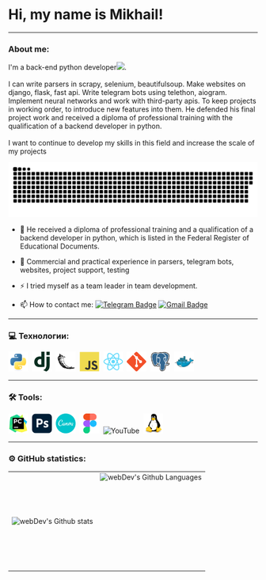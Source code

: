 
# Hi, my name is Mikhail!

---

### About me:

 I'm a back-end python developer<img src="https://media .giphy.com/media/WUlplcMpOCEmTGBtBW/giphy.gif" width="30px">. <br><br>I can write parsers in scrapy, selenium, beautifulsoup. Make websites on django, flask, fast api. Write telegram bots using telethon, aiogram. Implement neural networks and work with third-party apis. To keep projects in working order, to introduce new features into them. He defended his final project work and received a diploma of professional training with the qualification of a backend developer in python.<br><br>I want to continue to develop my skills in this field and increase the scale of my projects

<p align="center">
 <img width="600" src="assets/github-snake.svg" alt="snake"/>
</p>

- :telescope: He received a diploma of professional training and a qualification of a backend developer in python, which is listed in the Federal Register of Educational Documents.

- :seedling: Commercial and practical experience in parsers, telegram bots, websites, project support, testing

- :zap: I tried myself as a team leader in team development.

- :mailbox: How to contact me: [![Telegram Badge](https://img.shields.io/badge/-kurashevmichael-blue?style=flat&logo=Telegram&logoColor=white)](https://t.me/kurashevmichael) [![Gmail Badge](https://img.shields.io/badge/-Gmail-red?style=flat&logo=Gmail&logoColor=white)](mailto:kurashevmichael@gmail.com)

---

### 💻 Технологии:

<div>
  <img src="https://github.com/devicons/devicon/blob/master/icons/python/python-original.svg" title="python" alt="python" width="40" height="40"/>&nbsp
  <img src="https://github.com/devicons/devicon/blob/master/icons/django/django-plain.svg" title="django" alt="django" width="40" height="40"/>&nbsp
  <img src="https://github.com/devicons/devicon/blob/master/icons/flask/flask-original.svg" title="flask" alt="flask" width="40" height="40"/>&nbsp
  <img src="https://github.com/devicons/devicon/blob/master/icons/javascript/javascript-original.svg" title="javascript" alt="javascript" width="40" height="40"/>&nbsp
  <img src="https://github.com/devicons/devicon/blob/master/icons/react/react-original.svg" title="reactjs" alt="reactjs" width="40" height="40"/>&nbsp
  <img src="https://github.com/devicons/devicon/blob/master/icons/git/git-original.svg" title="git" alt="git" width="40" height="40"/>&nbsp
  <img src="https://github.com/devicons/devicon/blob/master/icons/postgresql/postgresql-original.svg" title="postgres" alt="postgres" width="40" height="40"/>&nbsp
  <img src="https://github.com/devicons/devicon/blob/master/icons/docker/docker-original.svg" title="docker" alt="docker" width="40" height="40"/>&nbsp;
</div>

---

### 🛠 Tools:

<div>
  <img src="https://github.com/devicons/devicon/blob/master/icons/pycharm/pycharm-original.svg" title="pycharm" alt="pycharm" width="40" height="40"/>&nbsp;
  <img src="https://github.com/devicons/devicon/blob/master/icons/photoshop/photoshop-plain.svg" title="photoshop" alt="photoshop" width="40" height="40"/>&nbsp;
  <img src="https://github.com/devicons/devicon/blob/master/icons/canva/canva-original.svg" title="canva" alt="canva" width="40" height="40"/>&nbsp;
  <img src="https://github.com/devicons/devicon/blob/master/icons/figma/figma-original.svg" title="figma" alt="figma" width="40" height="40"/>&nbsp;
  <img src="https://upload.wikimedia.org/wikipedia/commons/9/9e/YouTube_Logo_%282013-2017%29.svg" title="YouTube" alt="YouTube" width="40" height="40"/>&nbsp;
  <img src="https://github.com/devicons/devicon/blob/master/icons/linux/linux-original.svg" title="linux" alt="linux" width="40" height="40"/>&nbsp;
</div>

---

### ⚙️ GitHub statistics:

<table>
  <tr>
    <td>
      <img align="left" src="http://github-readme-streak-stats.herokuapp.com?user=biter-bit&theme=dark&background=000000" alt="webDev's Github stats" />
    </td>
    <td>
      <img height="195px" align="right" alt="webDev's Github Languages" src="https://github-readme-stats-sigma-five.vercel.app/api/top-langs/?username=biter-bit&layout=compact&theme=vision-friendly-dark" />
    </td>
  </tr>
</table>
